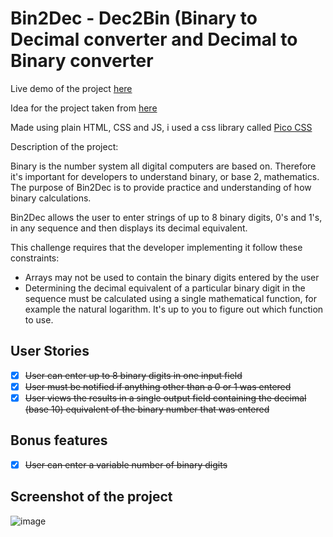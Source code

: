 # Bin2Dec - Dec2Bin (Binary to Decimal converter and Decimal to Binary converter

Live demo of the project [here](https://sebasgl23.github.io/Bin2Dec-Dec2Bin/)

Idea for the project taken from [here](https://github.com/florinpop17/app-ideas)

Made using plain HTML, CSS and JS, i used a css library called [Pico CSS](https://picocss.com/)

Description of the project:

Binary is the number system all digital computers are based on.
Therefore it's important for developers to understand binary, or base 2,
mathematics. The purpose of Bin2Dec is to provide practice and
understanding of how binary calculations.

Bin2Dec allows the user to enter strings of up to 8 binary digits, 0's
and 1's, in any sequence and then displays its decimal equivalent.

This challenge requires that the developer implementing it follow these
constraints:

-   Arrays may not be used to contain the binary digits entered by the user
-   Determining the decimal equivalent of a particular binary digit in the
    sequence must be calculated using a single mathematical function, for
    example the natural logarithm. It's up to you to figure out which function
    to use.

## User Stories

-   [x] ~~User can enter up to 8 binary digits in one input field~~
-   [x] ~~User must be notified if anything other than a 0 or 1 was entered~~
-   [x] ~~User views the results in a single output field containing the decimal (base 10) equivalent of the binary number that was entered~~

## Bonus features

-   [x] ~~User can enter a variable number of binary digits~~

## Screenshot of the project

![image](https://user-images.githubusercontent.com/33914923/196580284-cd9651d1-9a83-4c1e-af59-c395f8dc4437.png)

